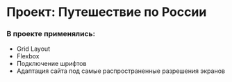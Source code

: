 # Проект: Путешествие по России

### В проекте применялись:
* Grid Layout
* Flexbox
* Подключение шрифтов
* Адаптация сайта под самые распространенные разрешения экранов
